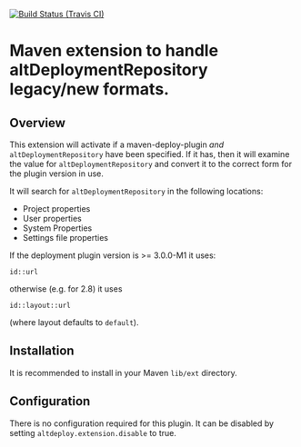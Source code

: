 [![Build Status (Travis CI)](https://travis-ci.org/rnc/alt-deploy-maven-extension.svg?branch=master)](https://travis-ci.org/rnc/alt-deploy-maven-extension.svg?branch=master)



# Maven extension to handle altDeploymentRepository legacy/new formats.

## Overview

This extension will activate if a maven-deploy-plugin _and_ `altDeploymentRepository` have been specified.
If it has, then it will examine the value for `altDeploymentRepository` and convert it to the correct form
for the plugin version in use.

It will search for `altDeploymentRepository` in the following locations:
* Project properties
* User properties
* System Properties
* Settings file properties

If the deployment plugin version is >= 3.0.0-M1 it uses:

```
id::url
```

otherwise (e.g. for 2.8) it uses

```
id::layout::url
```

(where layout defaults to `default`).


## Installation

It is recommended to install in your Maven `lib/ext` directory.

## Configuration

There is no configuration required for this plugin. It can be disabled by setting `altdeploy.extension.disable` to true.
